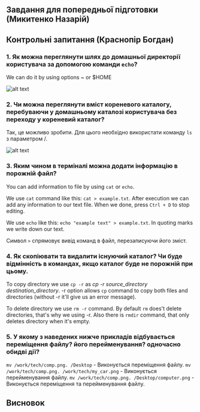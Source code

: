## Завдання для попередньої підготовки (Микитенко Назарій)


## Контрольні запитання (Краснопір Богдан)

### 1. Як можна переглянути шлях до домашньої директорії користувача за допомогою команди `echo`?

We can do it by using options ~ or $HOME

![alt text](https://i.imgur.com/x9uKrks.png)

### 2. Чи можна переглянути вміст кореневого каталогу, перебуваючи у домашньому каталозі користувача без переходу у кореневий каталог?

Так, це можливо зробити. Для цього необхідно використати команду `ls` з параметром /.

![alt text](https://i.imgur.com/mb5mJ7x.png)

### 3. Яким чином в терміналі можна додати інформацію в порожній файл?

You can add information to file by using `cat` or `echo`.

We use `cat` command like this: `cat > example.txt`. After execution we can add any information to our text file. When we done, press `Ctrl + D` to stop editing.

We use `echo` like this: `echo "example text" > example.txt`. In quoting marks we write down our text.

Символ `>` спрямовує вивід команд в файл, перезаписуючи його зміст.

### 4. Як скопіювати та видалити існуючий каталог? Чи буде відмінність в командах, якщо каталог буде не порожній при цьому.

To copy directory we use `cp -r` as  _cp -r source_directory destination_directory_. -r option allows `cp` command to copy both files and directories (without -r it'll give us an error message).

To delete directory we use `rm -r` command. By default `rm` does't delete directories, that's why we using -r. Also there is `rmdir` command, that only deletes directory when it's empty.

### 5. У якому з наведених нижче прикладів відбувається переміщення файлу? його перейменування? одночасно обидві дії?

`mv /work/tech/comp.png. /Desktop`   -  Виконується переміщення файлу.
`mv /work/tech/comp.png. /work/tech/my_car.png`  -  Виконується перейменування файлу.
`mv /work/tech/comp.png. /Desktop/computer.png`  -  Виконується переміщення та перейменування файлу.


## Висновок
